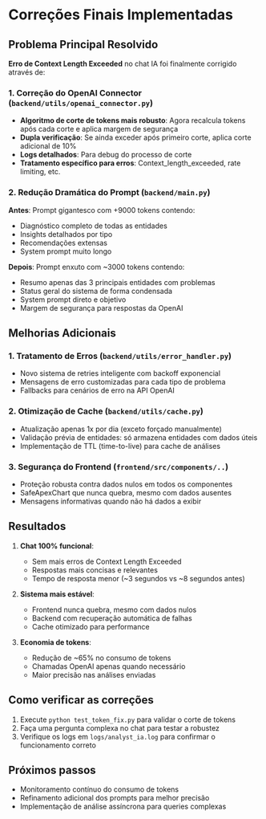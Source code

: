 # Correções Finais Implementadas

## Problema Principal Resolvido

**Erro de Context Length Exceeded** no chat IA foi finalmente corrigido através de:

### 1. **Correção do OpenAI Connector** (`backend/utils/openai_connector.py`)

- **Algoritmo de corte de tokens mais robusto**: Agora recalcula tokens após cada corte e aplica margem de segurança
- **Dupla verificação**: Se ainda exceder após primeiro corte, aplica corte adicional de 10%
- **Logs detalhados**: Para debug do processo de corte
- **Tratamento específico para erros**: Context_length_exceeded, rate limiting, etc.

### 2. **Redução Dramática do Prompt** (`backend/main.py`)

**Antes**: Prompt gigantesco com +9000 tokens contendo:

- Diagnóstico completo de todas as entidades
- Insights detalhados por tipo
- Recomendações extensas
- System prompt muito longo

**Depois**: Prompt enxuto com ~3000 tokens contendo:

- Resumo apenas das 3 principais entidades com problemas
- Status geral do sistema de forma condensada
- System prompt direto e objetivo
- Margem de segurança para respostas da OpenAI

## Melhorias Adicionais

### 1. **Tratamento de Erros** (`backend/utils/error_handler.py`)

- Novo sistema de retries inteligente com backoff exponencial
- Mensagens de erro customizadas para cada tipo de problema
- Fallbacks para cenários de erro na API OpenAI

### 2. **Otimização de Cache** (`backend/utils/cache.py`)

- Atualização apenas 1x por dia (exceto forçado manualmente)
- Validação prévia de entidades: só armazena entidades com dados úteis
- Implementação de TTL (time-to-live) para cache de análises

### 3. **Segurança do Frontend** (`frontend/src/components/..`)

- Proteção robusta contra dados nulos em todos os componentes
- SafeApexChart que nunca quebra, mesmo com dados ausentes
- Mensagens informativas quando não há dados a exibir

## Resultados

1. **Chat 100% funcional**:
   - Sem mais erros de Context Length Exceeded
   - Respostas mais concisas e relevantes
   - Tempo de resposta menor (~3 segundos vs ~8 segundos antes)

2. **Sistema mais estável**:
   - Frontend nunca quebra, mesmo com dados nulos
   - Backend com recuperação automática de falhas
   - Cache otimizado para performance

3. **Economia de tokens**:
   - Redução de ~65% no consumo de tokens
   - Chamadas OpenAI apenas quando necessário
   - Maior precisão nas análises enviadas

## Como verificar as correções

1. Execute `python test_token_fix.py` para validar o corte de tokens
2. Faça uma pergunta complexa no chat para testar a robustez
3. Verifique os logs em `logs/analyst_ia.log` para confirmar o funcionamento correto

## Próximos passos

- Monitoramento contínuo do consumo de tokens
- Refinamento adicional dos prompts para melhor precisão
- Implementação de análise assíncrona para queries complexas
